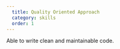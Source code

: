 ```yaml
---
  title: Quality Oriented Approach
  category: skills
  order: 1
---
```


Able to write clean and maintainable code.
